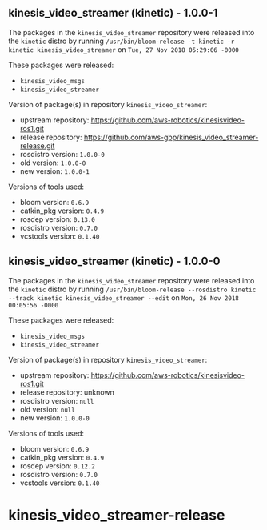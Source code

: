 ## kinesis_video_streamer (kinetic) - 1.0.0-1

The packages in the `kinesis_video_streamer` repository were released into the `kinetic` distro by running `/usr/bin/bloom-release -t kinetic -r kinetic kinesis_video_streamer` on `Tue, 27 Nov 2018 05:29:06 -0000`

These packages were released:
- `kinesis_video_msgs`
- `kinesis_video_streamer`

Version of package(s) in repository `kinesis_video_streamer`:

- upstream repository: https://github.com/aws-robotics/kinesisvideo-ros1.git
- release repository: https://github.com/aws-gbp/kinesis_video_streamer-release.git
- rosdistro version: `1.0.0-0`
- old version: `1.0.0-0`
- new version: `1.0.0-1`

Versions of tools used:

- bloom version: `0.6.9`
- catkin_pkg version: `0.4.9`
- rosdep version: `0.13.0`
- rosdistro version: `0.7.0`
- vcstools version: `0.1.40`


## kinesis_video_streamer (kinetic) - 1.0.0-0

The packages in the `kinesis_video_streamer` repository were released into the `kinetic` distro by running `/usr/bin/bloom-release --rosdistro kinetic --track kinetic kinesis_video_streamer --edit` on `Mon, 26 Nov 2018 00:05:56 -0000`

These packages were released:
- `kinesis_video_msgs`
- `kinesis_video_streamer`

Version of package(s) in repository `kinesis_video_streamer`:

- upstream repository: https://github.com/aws-robotics/kinesisvideo-ros1.git
- release repository: unknown
- rosdistro version: `null`
- old version: `null`
- new version: `1.0.0-0`

Versions of tools used:

- bloom version: `0.6.9`
- catkin_pkg version: `0.4.9`
- rosdep version: `0.12.2`
- rosdistro version: `0.7.0`
- vcstools version: `0.1.40`


# kinesis_video_streamer-release